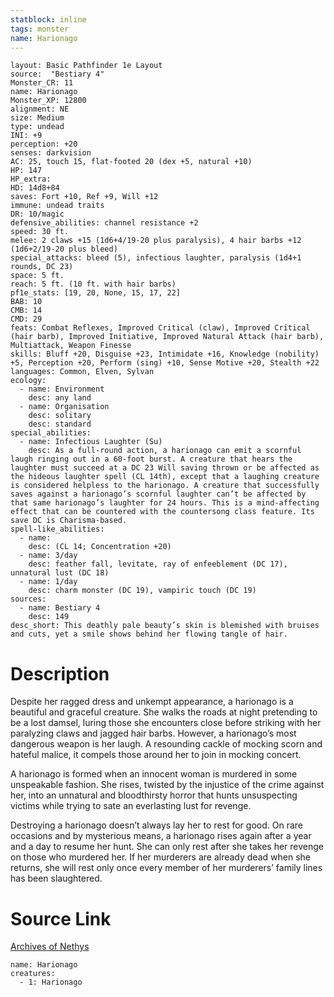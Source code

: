 ```yaml
---
statblock: inline
tags: monster
name: Harionago
---
```

```statblock
layout: Basic Pathfinder 1e Layout
source:  "Bestiary 4"
Monster_CR: 11
name: Harionago
Monster_XP: 12800
alignment: NE
size: Medium
type: undead
INI: +9
perception: +20
senses: darkvision
AC: 25, touch 15, flat-footed 20 (dex +5, natural +10)
HP: 147
HP_extra: 
HD: 14d8+84
saves: Fort +10, Ref +9, Will +12
immune: undead traits
DR: 10/magic
defensive_abilities: channel resistance +2
speed: 30 ft.
melee: 2 claws +15 (1d6+4/19-20 plus paralysis), 4 hair barbs +12 (1d6+2/19-20 plus bleed)
special_attacks: bleed (5), infectious laughter, paralysis (1d4+1 rounds, DC 23)
space: 5 ft.
reach: 5 ft. (10 ft. with hair barbs)
pf1e_stats: [19, 20, None, 15, 17, 22]
BAB: 10
CMB: 14
CMD: 29
feats: Combat Reflexes, Improved Critical (claw), Improved Critical (hair barb), Improved Initiative, Improved Natural Attack (hair barb), Multiattack, Weapon Finesse
skills: Bluff +20, Disguise +23, Intimidate +16, Knowledge (nobility) +5, Perception +20, Perform (sing) +10, Sense Motive +20, Stealth +22
languages: Common, Elven, Sylvan
ecology:
  - name: Environment
    desc: any land
  - name: Organisation
    desc: solitary
    desc: standard
special_abilities:
  - name: Infectious Laughter (Su)
    desc: As a full-round action, a harionago can emit a scornful laugh ringing out in a 60-foot burst. A creature that hears the laughter must succeed at a DC 23 Will saving thrown or be affected as the hideous laughter spell (CL 14th), except that a laughing creature is considered helpless to the harionago. A creature that successfully saves against a harionago’s scornful laughter can’t be affected by that same harionago’s laughter for 24 hours. This is a mind-affecting effect that can be countered with the countersong class feature. Its save DC is Charisma-based.
spell-like_abilities:
  - name:
    desc: (CL 14; Concentration +20)
  - name: 3/day
    desc: feather fall, levitate, ray of enfeeblement (DC 17), unnatural lust (DC 18)
  - name: 1/day
    desc: charm monster (DC 19), vampiric touch (DC 19)
sources:
  - name: Bestiary 4
    desc: 149
desc_short: This deathly pale beauty’s skin is blemished with bruises and cuts, yet a smile shows behind her flowing tangle of hair.
```
# Description
Despite her ragged dress and unkempt appearance, a harionago is a beautiful and graceful creature. She walks the roads at night pretending to be a lost damsel, luring those she encounters close before striking with her paralyzing claws and jagged hair barbs. However, a harionago’s most dangerous weapon is her laugh. A resounding cackle of mocking scorn and hateful malice, it compels those around her to join in mocking concert.

A harionago is formed when an innocent woman is murdered in some unspeakable fashion. She rises, twisted by the injustice of the crime against her, into an unnatural and bloodthirsty horror that hunts unsuspecting victims while trying to sate an everlasting lust for revenge.

Destroying a harionago doesn’t always lay her to rest for good. On rare occasions and by mysterious means, a harionago rises again after a year and a day to resume her hunt. She can only rest after she takes her revenge on those who murdered her. If her murderers are already dead when she returns, she will rest only once every member of her murderers’ family lines has been slaughtered.
# Source Link
[Archives of Nethys](https://aonprd.com/MonsterDisplay.aspx?ItemName=Harionago)
```encounter-table
name: Harionago
creatures:
  - 1: Harionago
```
